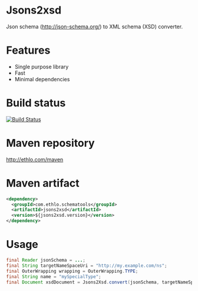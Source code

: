 Jsons2xsd
=========
Json schema (http://json-schema.org/) to XML schema (XSD) converter.

# Features
* Single purpose library
* Fast
* Minimal dependencies

# Build status

[![Build Status](https://travis-ci.org/ethlo/jsons2xsd.png?branch=master)](https://travis-ci.org/ethlo/jsons2xsd)

# Maven repository
http://ethlo.com/maven

# Maven artifact
```xml
<dependency>
  <groupId>com.ethlo.schematools</groupId>
  <artifactId>jsons2xsd</artifactId>
  <version>${jsons2xsd.version}</version>
</dependency>
```

# Usage

```java
final Reader jsonSchema = ...;
final String targetNameSpaceUri = "http://my.example.com/ns";
final OuterWrapping wrapping = OuterWrapping.TYPE;
final String name = "mySpecialType";
final Document xsdDocument = Jsons2Xsd.convert(jsonSchema, targetNameSpaceUri, wrapping, name);
```
